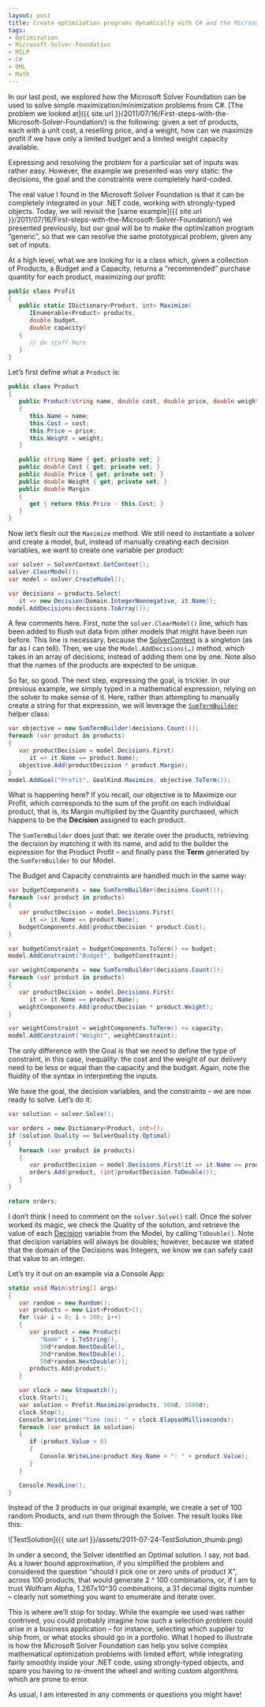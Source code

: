 ```yaml
---
layout: post
title: Create optimization programs dynamically with C# and the Microsoft Solver Foundation
tags:
- Optimization
- Microsoft-Solver-Foundation
- MILP
- C#
- OML
- Math
---
```


In our last post, we explored how the Microsoft Solver Foundation can be used to solve simple maximization/minimization problems from C#. [The problem we looked at]({{ site.url }}/2011/07/16/First-steps-with-the-Microsoft-Solver-Foundation/) is the following: given a set of products, each with a unit cost, a reselling price, and a weight, how can we maximize profit if we have only a limited budget and a limited weight capacity available.  

Expressing and resolving the problem for a particular set of inputs was rather easy. However, the example we presented was very static: the decisions, the goal and the constraints were completely hard-coded.   

The real value I found in the Microsoft Solver Foundation is that it can be completely integrated in your .NET code, working with strongly-typed objects. Today, we will revisit the [same example]({{ site.url }}/2011/07/16/First-steps-with-the-Microsoft-Solver-Foundation/) we presented previously, but our goal will be to make the optimization program “generic”, so that we can resolve the same prototypical problem, given any set of inputs.  

At a high level, what we are looking for is a class which, given a collection of Products, a Budget and a Capacity, returns a “recommended” purchase quantity for each product, maximizing our profit:  

``` csharp
public class Profit
{
   public static IDictionary<Product, int> Maximize(
      IEnumerable<Product> products, 
      double budget, 
      double capacity)
   {
      // do stuff here
   }
}
``` 

Let’s first define what a `Product` is:

``` csharp
public class Product
{
   public Product(string name, double cost, double price, double weight)
   {
      this.Name = name;
      this.Cost = cost;
      this.Price = price;
      this.Weight = weight;
   }

   public string Name { get; private set; }
   public double Cost { get; private set; }
   public double Price { get; private set; }
   public double Weight { get; private set; }
   public double Margin
   {
      get { return this.Price - this.Cost; }
   }
}
``` 

<!--more-->

Now let’s flesh out the `Maximize` method. We still need to instantiate a solver and create a model, but, instead of manually creating each decision variables, we want to create one variable per product:

``` csharp
var solver = SolverContext.GetContext();
solver.ClearModel();
var model = solver.CreateModel();

var decisions = products.Select(
   it => new Decision(Domain.IntegerNonnegative, it.Name));
model.AddDecisions(decisions.ToArray());
``` 

A few comments here. First, note the `solver.ClearModel()` line, which has been added to flush out data from other models that might have been run before. This line is necessary, because the [SolverContext](http://msdn.microsoft.com/en-us/library/microsoft.solverfoundation.services.solvercontext(v=VS.93).aspx) is a singleton (as far as I can tell). Then, we use the `Model.AddDecisions(…)` method, which takes in an array of decisions, instead of adding them one by one. Note also that the names of the products are expected to be unique.

So far, so good. The next step, expressing the goal, is trickier. In our previous example, we simply typed in a mathematical expression, relying on the solver to make sense of it. Here, rather than attempting to manually create a string for that expression, we will leverage the [`SumTermBuilder`](http://msdn.microsoft.com/en-us/library/microsoft.solverfoundation.services.sumtermbuilder(v=vs.93).aspx) helper class:

``` csharp
var objective = new SumTermBuilder(decisions.Count());
foreach (var product in products)
{
   var productDecision = model.Decisions.First(
      it => it.Name == product.Name);
   objective.Add(productDecision * product.Margin);
}
model.AddGoal("Profit", GoalKind.Maximize, objective.ToTerm());
``` 

What is happening here? If you recall, our objective is to Maximize our Profit, which corresponds to the sum of the profit on each individual product, that is, its Margin multiplied by the Quantity purchased, which happens to be the **Decision** assigned to each product. 

The `SumTermBuilder` does just that: we iterate over the products, retrieving the decision by matching it with its name, and add to the builder the expression for the Product Profit – and finally pass the **Term** generated by the `SumTermBuilder` to our Model.

The Budget and Capacity constraints are handled much in the same way:

``` csharp
var budgetComponents = new SumTermBuilder(decisions.Count());
foreach (var product in products)
{
   var productDecision = model.Decisions.First(
      it => it.Name == product.Name);
   budgetComponents.Add(productDecision * product.Cost);
}

var budgetConstraint = budgetComponents.ToTerm() <= budget;
model.AddConstraint("Budget", budgetConstraint);

var weightComponents = new SumTermBuilder(decisions.Count());
foreach (var product in products)
{
   var productDecision = model.Decisions.First(
      it => it.Name == product.Name);
   weightComponents.Add(productDecision * product.Weight);
}

var weightConstraint = weightComponents.ToTerm() <= capacity;
model.AddConstraint("Weight", weightConstraint);
``` 

The only difference with the Goal is that we need to define the type of constraint, in this case, inequality: the cost and the weight of our delivery need to be less or equal than the capacity and the budget. Again, note the fluidity of the syntax in interpreting the inputs.

We have the goal, the decision variables, and the constraints – we are now ready to solve. Let’s do it:

``` csharp
var solution = solver.Solve();

var orders = new Dictionary<Product, int>();
if (solution.Quality == SolverQuality.Optimal)
{
   foreach (var product in products)
   {
      var productDecision = model.Decisions.First(it => it.Name == product.Name);
      orders.Add(product, (int)productDecision.ToDouble());
   }
}

return orders;
``` 

I don’t think I need to comment on the `solver.Solve()` call. Once the solver worked its magic, we check the Quality of the solution, and retrieve the value of each [Decision](http://msdn.microsoft.com/en-us/library/microsoft.solverfoundation.services.decision(v=VS.93).aspx) variable from the Model, by calling `ToDouble()`. Note that decision variables will always be doubles; however, because we stated that the domain of the Decisions was Integers, we know we can safely cast that value to an integer.

Let’s try it out on an example via a Console App:

``` csharp
static void Main(string[] args)
{
   var random = new Random();
   var products = new List<Product>();
   for (var i = 0; i < 100; i++)
   {
      var product = new Product(
         "Name" + i.ToString(),
         10d*random.NextDouble(),
         20d*random.NextDouble(),
         50d*random.NextDouble());
      products.Add(product);
   }

   var clock = new Stopwatch();
   clock.Start();
   var solution = Profit.Maximize(products, 500d, 1000d);
   clock.Stop();
   Console.WriteLine("Time (ms): " + clock.ElapsedMilliseconds);
   foreach (var product in solution)
   {
      if (product.Value > 0)
      {
         Console.WriteLine(product.Key.Name + ": " + product.Value);
      }
   }

   Console.ReadLine();
}
``` 

Instead of the 3 products in our original example, we create a set of 100 random Products, and run them through the Solver. The result looks like this:

![TestSolution]({{ site.url }}/assets/2011-07-24-TestSolution_thumb.png)

In under a second, the Solver identified an Optimal solution. I say, not bad. As a lower bound approximation, if you simplified the problem and considered the question “should I pick one or zero units of product X”, across 100 products, that would generate 2 ^ 100 combinations, or, if I am to trust Wolfram Alpha, 1.267x10^30 combinations, a 31 decimal digits number – clearly not something you want to enumerate and iterate over.

This is where we’ll stop for today. While the example we used was rather contrived, you could probably imagine how such a selection problem could arise in a business application – for instance, selecting which supplier to ship from, or what stocks should go in a portfolio. What I hoped to illustrate is how the Microsoft Solver Foundation can help you solve complex mathematical optimization problems with limited effort, while integrating fairly smoothly inside your .NET code, using strongly-typed objects, and spare you having to re-invent the wheel and writing custom algorithms which are prone to error.

As usual, I am interested in any comments or questions you might have!
